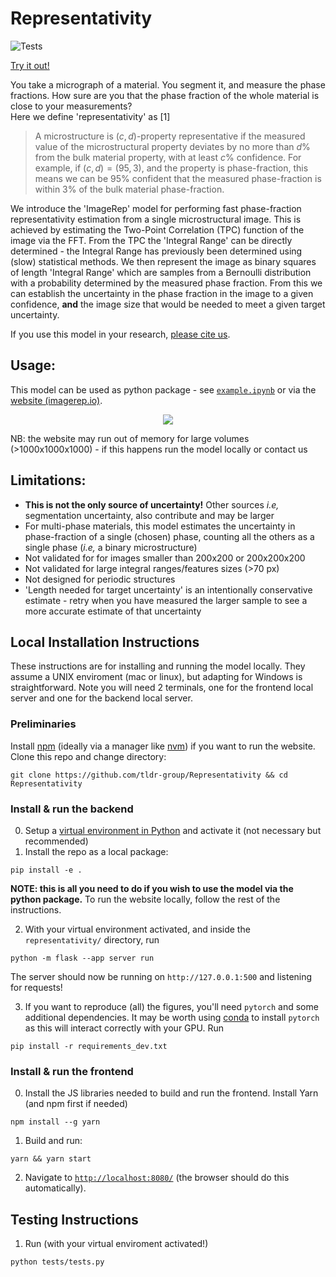 # Representativity

![Tests](https://github.com/tldr-group/Representativity/actions/workflows/tests.yml/badge.svg)

[Try it out!](https://www.imagerep.io/)

You take a micrograph of a material. You segment it, and measure the phase fractions. How sure are you that the phase fraction of the whole material is close to your measurements?  
Here we define 'representativity' as [1]
> A microstructure is $(c, d)$-property representative if the measured value of the microstructural property deviates by no more than $d\%$ from the bulk material property, with at least $c\%$ confidence. For example, if $(c,d)=(95,3)$, and the property is phase-fraction, this means we can be $95\%$ confident that the measured phase-fraction is within $3\%$ of the bulk material phase-fraction. 

We introduce the 'ImageRep' model for performing fast phase-fraction representativity estimation from a single microstructural image. This is achieved by estimating the Two-Point Correlation (TPC) function of the image via the FFT. From the TPC the 'Integral Range' can be directly determined - the Integral Range has previously been determined using (slow) statistical methods. We then represent the image as binary squares of length 'Integral Range' which are samples from a Bernoulli distribution with a probability determined by the measured phase fraction. From this we can establish the uncertainty in the phase fraction in the image to a given confidence, **and** the image size that would be needed to meet a given target uncertainty.

If you use this model in your research, [please cite us](CITATION.cff).

## Usage:

This model can be used as python package - see [`example.ipynb`](example.ipynb) or via the [website (imagerep.io)](https://www.imagerep.io/).

<p align="center">
    <img src="https://sambasegment.blob.core.windows.net/resources/repr_repo_v2.gif">
</p>

NB: the website may run out of memory for large volumes (>1000x1000x1000) - if this happens run the model locally or contact us

## Limitations:
- **This is not the only source of uncertainty!** Other sources *i.e,* segmentation uncertainty, also contribute and may be larger
- For multi-phase materials, this model estimates the uncertainty in phase-fraction of a single (chosen) phase, counting all the others as a single phase (*i.e,* a binary microstructure)
- Not validated for for images smaller than 200x200 or 200x200x200
- Not validated for large integral ranges/features sizes (>70 px) 
- Not designed for periodic structures
- 'Length needed for target uncertainty' is an intentionally conservative estimate - retry when you have measured the larger sample to see a more accurate estimate of that uncertainty

## Local Installation Instructions

These instructions are for installing and running the model locally. They assume a UNIX enviroment (mac or linux), but adapting for Windows is straightforward. Note you will need 2 terminals, one for the frontend local server and one for the backend local server.

### Preliminaries

Install [npm](https://docs.npmjs.com/downloading-and-installing-node-js-and-npm) (ideally via a manager like [nvm](https://github.com/nvm-sh/nvm)) if you want to run the website. Clone this repo and change directory:
```
git clone https://github.com/tldr-group/Representativity && cd Representativity
```


### Install & run the backend

0. Setup a [virtual environment in Python](https://docs.python.org/3/library/venv.html) and activate it (not necessary but recommended)
1. Install the repo as a local package:

```
pip install -e .
```

**NOTE: this is all you need to do if you wish to use the model via the python package.** To run the website locally, follow the rest of the instructions.

2. With your virtual environment activated, and inside the `representativity/` directory, run

```
python -m flask --app server run
```

The server should now be running on `http://127.0.0.1:500` and listening for requests!


3. If you want to reproduce (all) the figures, you'll need `pytorch` and some additional dependencies. It may be worth using [conda](https://www.anaconda.com/) to install `pytorch` as this will interact correctly with your GPU. Run
```
pip install -r requirements_dev.txt
```


### Install & run the frontend

0. Install the JS libraries needed to build and run the frontend. Install Yarn (and npm first if needed)

```
npm install --g yarn
```

1. Build and run:

```
yarn && yarn start
```

2. Navigate to [`http://localhost:8080/`](http://localhost:8080/) (the browser should do this automatically).

## Testing Instructions

1. Run (with your virtual enviroment activated!)

```
python tests/tests.py
```